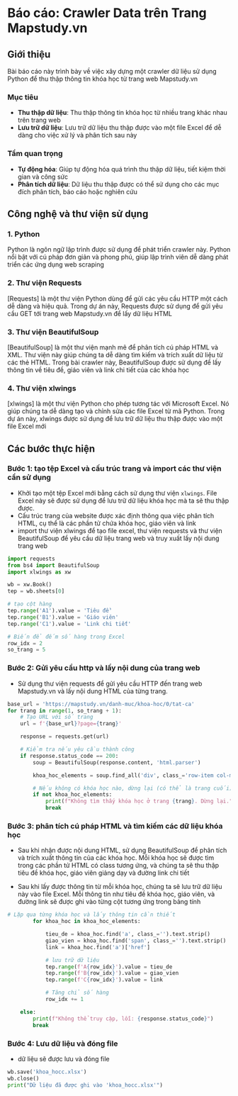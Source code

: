 # Báo cáo: Crawler Data trên Trang Mapstudy.vn

## Giới thiệu

Bài báo cáo này trình bày về việc xây dựng một crawler dữ liệu sử dụng Python để thu thập thông tin khóa học từ trang web Mapstudy.vn

### Mục tiêu

- **Thu thập dữ liệu**: Thu thập thông tin khóa học từ nhiều trang khác nhau trên trang web
- **Lưu trữ dữ liệu**: Lưu trữ dữ liệu thu thập được vào một file Excel để dễ dàng cho việc xử lý và phân tích sau này

### Tầm quan trọng

- **Tự động hóa**: Giúp tự động hóa quá trình thu thập dữ liệu, tiết kiệm thời gian và công sức
- **Phân tích dữ liệu**: Dữ liệu thu thập được có thể sử dụng cho các mục đích phân tích, báo cáo hoặc nghiên cứu

## Công nghệ và thư viện sử dụng

### 1. Python

Python là ngôn ngữ lập trình được sử dụng để phát triển crawler này. Python nổi bật với cú pháp đơn giản và phong phú, giúp lập trình viên dễ dàng phát triển các ứng dụng web scraping

### 2. Thư viện Requests

[Requests] là một thư viện Python dùng để gửi các yêu cầu HTTP một cách dễ dàng và hiệu quả. Trong dự án này, Requests được sử dụng để gửi yêu cầu GET tới trang web Mapstudy.vn để lấy dữ liệu HTML

### 3. Thư viện BeautifulSoup

[BeautifulSoup] là một thư viện mạnh mẽ để phân tích cú pháp HTML và XML. Thư viện này giúp chúng ta dễ dàng tìm kiếm và trích xuất dữ liệu từ các thẻ HTML. Trong bài crawler này, BeautifulSoup được sử dụng để lấy thông tin về tiêu đề, giáo viên và link chi tiết của các khóa học

### 4. Thư viện xlwings

[xlwings] là một thư viện Python cho phép tương tác với Microsoft Excel. Nó giúp chúng ta dễ dàng tạo và chỉnh sửa các file Excel từ mã Python. Trong dự án này, xlwings được sử dụng để lưu trữ dữ liệu thu thập được vào một file Excel mới

## Các bước thực hiện

### Bước 1: tạo tệp Excel và cấu trúc trang và import các thư viện cần sử dụng

- Khởi tạo một tệp Excel mới bằng cách sử dụng thư viện `xlwings`. File Excel này sẽ được sử dụng để lưu trữ dữ liệu khóa học mà ta sẽ thu thập được.
- Cấu trúc trang của website được xác định thông qua việc phân tích HTML, cụ thể là các phần tử chứa khóa học, giáo viên và link
- import thư viện xlwings để tạo file excel, thư viện requests và thư viện BeautifulSoup để yêu cầu dữ liệu trang web và truy xuất lấy nội dung trang web

```python
import requests
from bs4 import BeautifulSoup
import xlwings as xw

wb = xw.Book()
tep = wb.sheets[0]

# tạo cột hàng
tep.range('A1').value = 'Tiêu đề'
tep.range('B1').value = 'Giáo viên'
tep.range('C1').value = 'Link chi tiết'

# Biến để đếm số hàng trong Excel
row_idx = 2
so_trang = 5
```

### Bước 2: Gửi yêu cầu http và lấy nội dung của trang web

- Sử dụng thư viện requests để gửi yêu cầu HTTP đến trang web Mapstudy.vn và lấy nội dung HTML của từng trang.

```python
base_url = 'https://mapstudy.vn/danh-muc/khoa-hoc/0/tat-ca'
for trang in range(1, so_trang + 1):
    # Tạo URL với số trang
    url = f'{base_url}?page={trang}'

    response = requests.get(url)

    # Kiểm tra nếu yêu cầu thành công
    if response.status_code == 200:
        soup = BeautifulSoup(response.content, 'html.parser')

        khoa_hoc_elements = soup.find_all('div', class_='row-item col-md-6 col-lg-4 col-xl-4')

        # Nếu không có khóa học nào, dừng lại (có thể là trang cuối)
        if not khoa_hoc_elements:
            print(f"Không tìm thấy khóa học ở trang {trang}. Dừng lại.")
            break
```

### Bước 3: phân tích cú pháp HTML và tìm kiếm các dữ liệu khóa học

- Sau khi nhận được nội dung HTML, sử dụng BeautifulSoup để phân tích và trích xuất thông tin của các khóa học. Mỗi khóa học sẽ được tìm trong các phần tử HTML có class tương ứng, và chúng ta sẽ thu thập tiêu đề khóa học, giáo viên giảng dạy và đường link chi tiết

- Sau khi lấy được thông tin từ mỗi khóa học, chúng ta sẽ lưu trữ dữ liệu này vào file Excel. Mỗi thông tin như tiêu đề khóa học, giáo viên, và đường link sẽ được ghi vào từng cột tương ứng trong bảng tính

```python
# Lặp qua từng khóa học và lấy thông tin cần thiết
        for khoa_hoc in khoa_hoc_elements:

            tieu_de = khoa_hoc.find('a', class_='').text.strip()
            giao_vien = khoa_hoc.find('span', class_='').text.strip()
            link = khoa_hoc.find('a')['href']

            # lưu trữ dữ liệu
            tep.range(f'A{row_idx}').value = tieu_de
            tep.range(f'B{row_idx}').value = giao_vien
            tep.range(f'C{row_idx}').value = link

            # Tăng chỉ số hàng
            row_idx += 1

    else:
        print(f"Không thể truy cập, lỗi: {response.status_code}")
        break
```

### Bước 4: Lưu dữ liệu và đóng file

- dữ liệu sẽ được lưu và đóng file

```python
wb.save('khoa_hocc.xlsx')
wb.close()
print("Dữ liệu đã được ghi vào 'khoa_hocc.xlsx'")
```
